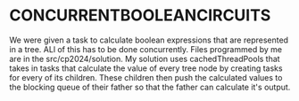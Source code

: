 # CONCURRENTBOOLEANCIRCUITS
We were given a task to calculate boolean expressions that are represented in a tree. ALl of this has to be done concurrently. Files programmed by me are in the src/cp2024/solution. My solution uses cachedThreadPools that takes in tasks that calculate the value of every tree node by creating tasks for every of its children. These children then push the calculated values to the blocking queue of their father so that the father can calculate it's output.
